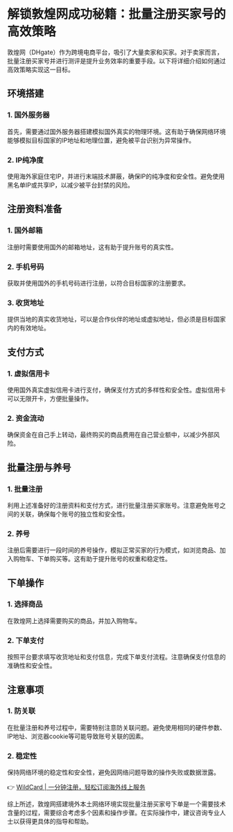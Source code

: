 # 解锁敦煌网成功秘籍：批量注册买家号的高效策略

敦煌网（DHgate）作为跨境电商平台，吸引了大量卖家和买家。对于卖家而言，批量注册买家号并进行测评是提升业务效率的重要手段。以下将详细介绍如何通过高效策略实现这一目标。

## 环境搭建

### 1. 国外服务器
首先，需要通过国外服务器搭建模拟国外真实的物理环境。这有助于确保网络环境能够模拟目标国家的IP地址和地理位置，避免被平台识别为异常操作。

### 2. IP纯净度
使用海外家庭住宅IP，并进行末端技术屏蔽，确保IP的纯净度和安全性。避免使用黑名单IP或共享IP，以减少被平台封禁的风险。

## 注册资料准备

### 1. 国外邮箱
注册时需要使用国外的邮箱地址，这有助于提升账号的真实性。

### 2. 手机号码
获取并使用国外的手机号码进行注册，以符合目标国家的注册要求。

### 3. 收货地址
提供当地的真实收货地址，可以是合作伙伴的地址或虚拟地址，但必须是目标国家内的有效地址。

## 支付方式

### 1. 虚拟信用卡
使用国外真实虚拟信用卡进行支付，确保支付方式的多样性和安全性。虚拟信用卡可以无限开卡，方便批量操作。

### 2. 资金流动
确保资金在自己手上转动，最终购买的商品费用在自己营业额中，以减少外部风险。

## 批量注册与养号

### 1. 批量注册
利用上述准备好的注册资料和支付方式，进行批量注册买家账号。注意避免账号之间的关联，确保每个账号的独立性和安全性。

### 2. 养号
注册后需要进行一段时间的养号操作，模拟正常买家的行为模式，如浏览商品、加入购物车、下单购买等。这有助于提升账号的权重和稳定性。

## 下单操作

### 1. 选择商品
在敦煌网上选择需要购买的商品，并加入购物车。

### 2. 下单支付
按照平台要求填写收货地址和支付信息，完成下单支付流程。注意确保支付信息的准确性和安全性。

## 注意事项

### 1. 防关联
在批量注册和养号过程中，需要特别注意防关联问题。避免使用相同的硬件参数、IP地址、浏览器cookie等可能导致账号关联的因素。

### 2. 稳定性
保持网络环境的稳定性和安全性，避免因网络问题导致的操作失败或数据泄露。

👉 [WildCard | 一分钟注册，轻松订阅海外线上服务](https://bbtdd.com/WildCard)

综上所述，敦煌网搭建境外本土网络环境实现批量注册买家号下单是一个需要技术含量的过程，需要综合考虑多个因素和操作步骤。在实际操作中，建议咨询专业人士以获得更具体的指导和帮助。